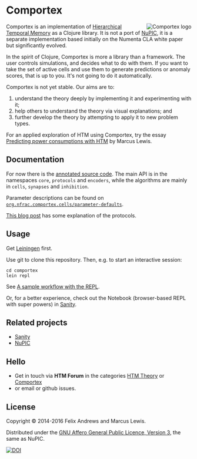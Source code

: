 # Comportex

<img src="https://raw.githubusercontent.com/htm-community/comportex/master/comportex-logo.png"
 alt="Comportex logo" align="right" />

Comportex is an implementation of
[Hierarchical Temporal Memory](http://numenta.org/#theory) as a
Clojure library. It is not a port of
[NuPIC](https://github.com/numenta/nupic/), it is a separate
implementation based initially on the Numenta CLA white paper but
significantly evolved.

In the spirit of Clojure, Comportex is more a library than a
framework. The user controls simulations, and decides what to do with
them. If you want to take the set of active cells and use them to
generate predictions or anomaly scores, that is up to you. It's not
going to do it automatically.

Comportex is not yet stable. Our aims are to:

1. understand the theory deeply by implementing it and experimenting with it;
2. help others to understand the theory via visual explanations; and
3. further develop the theory by attempting to apply it to new problem types.


For an applied exploration of HTM using Comportex, try the essay
[Predicting power consumptions with HTM](http://mrcslws.com/gorilla/?path=hotgym.clj)
by Marcus Lewis.


## Documentation

For now there is the
[annotated source code](http://htm-community.github.com/comportex/docs/).
The main API is in the namespaces `core`, `protocols` and `encoders`, while the
algorithms are mainly in `cells`, `synapses` and `inhibition`.

Parameter descriptions can be found on [`org.nfrac.comportex.cells/parameter-defaults`](https://github.com/htm-community/comportex/blob/master/src/org/nfrac/comportex/cells.cljc#L31).

[This blog post](http://floybix.github.io/2014/11/05/htm-protocols/)
has some explanation of the protocols.


## Usage

Get [Leiningen](http://leiningen.org/) first.

Use git to clone this repository. Then, e.g. to start an interactive session:

```
cd comportex
lein repl
```

See [A sample workflow with the
REPL](https://github.com/htm-community/comportex/wiki/A-sample-workflow-with-the-REPL).

Or, for a better experience, check out the Notebook (browser-based
REPL with super powers) in
[Sanity](https://github.com/htm-community/sanity/).


## Related projects

* [Sanity](https://github.com/htm-community/sanity/)
* [NuPIC](https://github.com/numenta/nupic/)


## Hello

* Get in touch via **HTM Forum** in the categories [HTM Theory](https://discourse.numenta.org/c/htm-theory) or [Comportex](https://discourse.numenta.org/c/htm-hackers/comportex)
* or email or github issues.


## License

Copyright © 2014-2016 Felix Andrews and Marcus Lewis.

Distributed under the
[GNU Affero General Public Licence, Version 3](http://www.gnu.org/licenses/agpl-3.0.en.html),
the same as NuPIC.

[![DOI](https://zenodo.org/badge/19464/nupic-community/comportex.svg)](https://zenodo.org/badge/latestdoi/19464/nupic-community/comportex)
